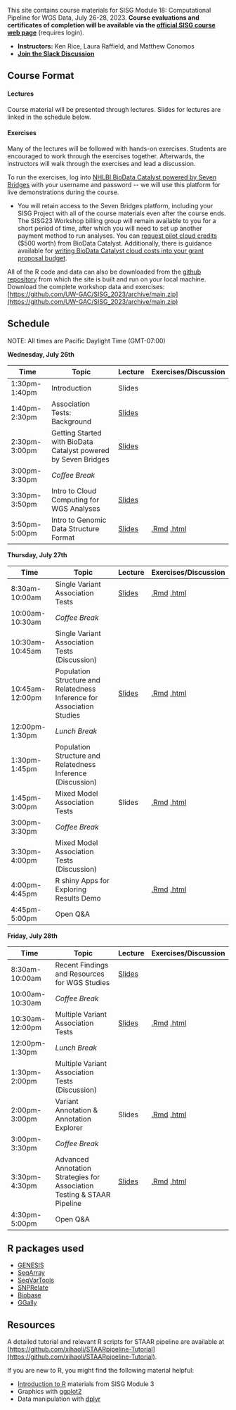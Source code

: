 This site contains course materials for SISG Module 18: Computational Pipeline for WGS Data, July 26-28, 2023. **Course evaluations and certificates of completion will be available via the [official SISG course web page](https://si.biostat.washington.edu/institutes/sisg/SM2318)** (requires login).

- **Instructors:** Ken Rice, Laura Raffield, and Matthew Conomos
- **[Join the Slack Discussion](https://uwbiostatisticssisg.slack.com/archives/C05EAUXKLUT)**

## Course Format

#### Lectures
Course material will be presented through lectures. Slides for lectures are linked in the schedule below.

#### Exercises
Many of the lectures will be followed with hands-on exercises. Students are encouraged to work through the exercises together. Afterwards, the instructors will walk through the exercises and lead a discussion.

To run the exercises, log into [NHLBI BioData Catalyst powered by Seven Bridges](https://platform.sb.biodatacatalyst.nhlbi.nih.gov) with your username and password -- we will use this platform for live demonstrations during the course.

- You will retain access to the Seven Bridges platform, including your SISG Project with all of the course materials even after the course ends. The SISG23 Workshop billing group will remain available to you for a short period of time, after which you will need to set up another payment method to run analyses. You can [request pilot cloud credits](https://biodatacatalyst.nhlbi.nih.gov/resources/cloud-credits) ($500 worth) from BioData Catalyst. Additionally, there is guidance available for [writing BioData Catalyst cloud costs into your grant proposal budget](https://bdcatalyst.gitbook.io/biodata-catalyst-documentation/written-documentation/getting-started/writing-biodata-catalyst-into-a-grant-proposal). 

All of the R code and data can also be downloaded from the [github repository](https://github.com/UW-GAC/SISG_2023) from which the site is built and run on your local machine. Download the complete workshop data and exercises: [https://github.com/UW-GAC/SISG_2023/archive/main.zip](https://github.com/UW-GAC/SISG_2023/archive/main.zip)


## Schedule

NOTE: All times are Pacific Daylight Time (GMT-07:00)

**Wednesday, July 26th**

| Time | Topic | Lecture | Exercises/Discussion |
| --- | --- | --- | --- |
| 1:30pm-1:40pm | Introduction | Slides | |
| 1:40pm-2:30pm | Association Tests: Background | [Slides](https://drive.google.com/file/d/1AOCXrMpmUWErQt3BhXVM1ePGOJxvgruz/view?usp=drive_link) | |
| 2:30pm-3:00pm | Getting Started with BioData Catalyst powered by Seven Bridges | [Slides](https://docs.google.com/presentation/d/1F5LznutVHVKirsvDFurh_S1aCbNHHQhCC5JPK_0_1EY/preview?slide=id.p) | |
| 3:00pm-3:30pm | _Coffee Break_ | | |
| 3:30pm-3:50pm | Intro to Cloud Computing for WGS Analyses | [Slides](https://docs.google.com/presentation/d/1qoDoRpUvMyPtB1Y-Z9CzBHbk2wDWtsloVvD_eNDy_Uc/preview?slide=id.p) | |
| 3:50pm-5:00pm | Intro to Genomic Data Structure Format | [Slides](https://drive.google.com/file/d/1o2k1L5J961pTDNvLxlhK8cfmtUKDjuNl/view?usp=drive_link) | [.Rmd](https://github.com/UW-GAC/SISG_2023/blob/main/01_gds_intro.Rmd) [.html](https://htmlpreview.github.io/?https://github.com/UW-GAC/SISG_2023/blob/main/01_gds_intro.html) |


**Thursday, July 27th**

| Time | Topic | Lecture | Exercises/Discussion |
| --- | --- | --- | --- |
| 8:30am-10:00am | Single Variant Association Tests | [Slides](https://drive.google.com/file/d/1AOCXrMpmUWErQt3BhXVM1ePGOJxvgruz/view?usp=drive_link) | [.Rmd](https://github.com/UW-GAC/SISG_2023/blob/main/02_single_variant_tests.Rmd) [.html](https://htmlpreview.github.io/?https://github.com/UW-GAC/SISG_2023/blob/main/02_single_variant_tests.html) |
| 10:00am-10:30am | _Coffee Break_ | | |
| 10:30am-10:45am | Single Variant Association Tests (Discussion) | | |
| 10:45am-12:00pm | Population Structure and Relatedness Inference for Association Studies | [Slides](https://drive.google.com/file/d/1rbcL7R3hut5OsEpB_e8Om1gdTXdQdGoJ/view?usp=drive_link) | [.Rmd](https://github.com/UW-GAC/SISG_2023/blob/main/03_pop_structure_relatedness.Rmd) [.html](https://htmlpreview.github.io/?https://github.com/UW-GAC/SISG_2023/blob/main/03_pop_structure_relatedness.html) |
| 12:00pm-1:30pm | _Lunch Break_ | | |
| 1:30pm-1:45pm | Population Structure and Relatedness Inference (Discussion) | | |
| 1:45pm-3:00pm | Mixed Model Association Tests | Slides | [.Rmd](https://github.com/UW-GAC/SISG_2023/blob/main/04_mixed_models.Rmd) [.html](https://htmlpreview.github.io/?https://github.com/UW-GAC/SISG_2023/blob/main/04_mixed_models.html) |
| 3:00pm-3:30pm | _Coffee Break_ | | |
| 3:30pm-4:00pm | Mixed Model Association Tests (Discussion) |
| 4:00pm-4:45pm | R shiny Apps for Exploring Results Demo | | [.Rmd](https://github.com/UW-GAC/SISG_2023/blob/main/05_exploring_association_results.Rmd) [.html](https://htmlpreview.github.io/?https://github.com/UW-GAC/SISG_2023/blob/main/05_exploring_association_results.html) |
| 4:45pm-5:00pm | Open Q&A | | |

**Friday, July 28th**

| Time | Topic | Lecture | Exercises/Discussion |
| --- | --- | --- | --- |
| 8:30am-10:00am | Recent Findings and Resources for WGS Studies | [Slides](https://docs.google.com/presentation/d/1dwRILfGhTn5Yse2sP30zNLLir9RQLJKi/preview?pli=1&slide=id.p1) | |
| 10:00am-10:30am | _Coffee Break_ | | |
| 10:30am-12:00pm | Multiple Variant Association Tests | [Slides](https://drive.google.com/file/d/1AOCXrMpmUWErQt3BhXVM1ePGOJxvgruz/view?usp=drive_link) | [.Rmd](https://github.com/UW-GAC/SISG_2023/blob/main/07_aggregate_tests.Rmd) [.html](https://htmlpreview.github.io/?https://github.com/UW-GAC/SISG_2023/blob/main/07_aggregate_tests.html) |
| 12:00pm-1:30pm | _Lunch Break_ | | |
| 1:30pm-2:00pm | Multiple Variant Association Tests (Discussion) | | |
| 2:00pm-3:00pm | Variant Annotation & Annotation Explorer | Slides | [.Rmd](https://github.com/UW-GAC/SISG_2023/blob/main/06_annotation_explorer.Rmd) [.html](https://htmlpreview.github.io/?https://github.com/UW-GAC/SISG_2023/blob/main/06_annotation_explorer.html) |
| 3:00pm-3:30pm | _Coffee Break_ | | |
| 3:30pm-4:30pm | Advanced Annotation Strategies for Association Testing & STAAR Pipeline | [Slides](https://docs.google.com/presentation/d/1Apc7JrJCvwei5iaCS8O5uX9j-UUIHM46/preview?slide=id.p1) | [.Rmd](https://github.com/UW-GAC/SISG_2023/blob/main/08_STAAR.Rmd) [.html](https://htmlpreview.github.io/?https://github.com/UW-GAC/SISG_2023/blob/main/08_STAAR.html) |
| 4:30pm-5:00pm | Open Q&A | | |

## R packages used

- [GENESIS](http://bioconductor.org/packages/release/bioc/html/GENESIS.html)
- [SeqArray](http://bioconductor.org/packages/release/bioc/html/SeqArray.html)
- [SeqVarTools](http://bioconductor.org/packages/release/bioc/html/SeqVarTools.html)
- [SNPRelate](http://bioconductor.org/packages/release/bioc/html/SNPRelate.html)
- [Biobase](https://bioconductor.org/packages/release/bioc/html/Biobase.html)
- [GGally](https://cran.r-project.org/web/packages/GGally)


## Resources

A detailed tutorial and relevant R scripts for STAAR pipeline are available at [https://github.com/xihaoli/STAARpipeline-Tutorial](https://github.com/xihaoli/STAARpipeline-Tutorial).

If you are new to R, you might find the following material helpful:

- [Introduction to R](http://faculty.washington.edu/kenrice/rintro/) materials from SISG Module 3
- Graphics with [ggplot2](https://ggplot2.tidyverse.org/)
- Data manipulation with [dplyr](http://dplyr.tidyverse.org/)
